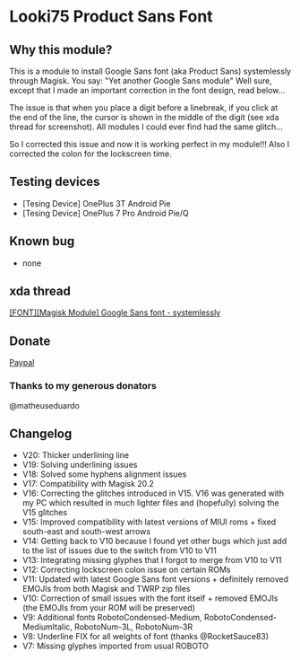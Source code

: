 # Looki75 Product Sans Font

## Why this module? ##
This is a module to install Google Sans font (aka Product Sans) systemlessly through Magisk.
You say: "Yet another Google Sans module"
Well sure, except that I made an important correction in the font design, read below...

The issue is that when you place a digit before a linebreak, if you click at the end of the line, the cursor is shown in the middle of the digit (see xda thread for screenshot).
All modules I could ever find had the same glitch...

So I corrected this issue and now it is working perfect in my module!!!
Also I corrected the colon for the lockscreen time.

## Testing devices ##
* [Tesing Device] OnePlus 3T Android Pie
* [Tesing Device] OnePlus 7 Pro Android Pie/Q

## Known bug ##
* none

## xda thread ##
<a href="https://forum.xda-developers.com/apps/magisk/font-google-sans-font-systemlessly-t3841067">[FONT][Magisk Module] Google Sans font - systemlessly</a>

## Donate ##
<a href="paypal.me/bulotchka">Paypal</a>

### Thanks to my generous donators ###
@matheuseduardo

## Changelog ##
* V20: Thicker underlining line
* V19: Solving underlining issues
* V18: Solved some hyphens alignment issues
* V17: Compatibility with Magisk 20.2
* V16: Correcting the glitches introduced in V15. V16 was generated with my PC which resulted in much lighter files and (hopefully) solving the V15 glitches
* V15: Improved compatibility with latest versions of MIUI roms + fixed south-east and south-west arrows
* V14: Getting back to V10 because I found yet other bugs which just add to the list of issues due to the switch from V10 to V11
* V13: Integrating missing glyphes that I forgot to merge from V10 to V11
* V12: Correcting lockscreen colon issue on certain ROMs
* V11: Updated with latest Google Sans font versions + definitely removed EMOJIs from both Magisk and TWRP zip files
* V10: Correction of small issues with the font itself + removed EMOJIs (the EMOJIs from your ROM will be preserved)
* V9: Additional fonts RobotoCondensed-Medium, RobotoCondensed-MediumItalic, RobotoNum-3L, RobotoNum-3R
* V8: Underline FIX for all weights of font (thanks @RocketSauce83) 
* V7: Missing glyphes imported from usual ROBOTO
